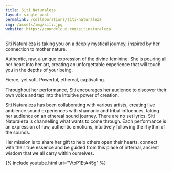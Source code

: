 ```yaml
---
title: Siti Naturaleza
layout: single-post
permalink: /collaborations/siti-naturaleza
img: /assets/img/siti.jpg
website: https://soundcloud.com/sitinaturaleza
---
```

Siti Naturaleza is taking you on a deeply mystical journey, inspired by her connection to mother nature.

Authentic, raw, a unique expression of the divine feminine. She is pouring all her heart into her art, creating an unforgettable experience that will touch you in the depths of your being.

Fierce, yet soft. Powerful, ethereal, captivating.

Throughout her performance, Siti encourages her audience to discover their own voice and tap into the intuitive power of creation.

Siti Naturaleza has been collaborating with various artists, creating live ambience sound experiences with shamanic and tribal influences, taking her audience on an ethereal sound journey.
There are no set lyrics. Siti Naturaleza is channelling what wants to come through. Each performance is an expression of raw, authentic emotions, intuitively following the rhythm of the sounds.

Her mission is to share her gift to help others open their hearts, connect with their true essence and be guided from this place of internal, ancient wisdom that we all carry within ourselves.

{% include youtube.html uri="VtoP1EtA45g" %}